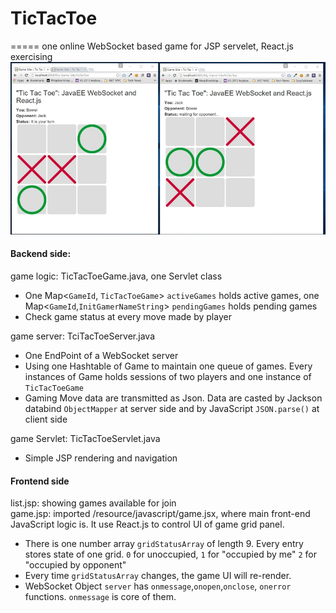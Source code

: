 # TicTacToe
=====
one online WebSocket based game for JSP servelet, React.js exercising  
![alt text](https://raw.githubusercontent.com/bovetliu/TicTacToe/master/WebContent/resource/image/screenshot.jpg "Logo Title Text 1")
#### Backend side:
game logic: TicTacToeGame.java, one Servlet class
  * One Map<`GameId`, `TicTacToeGame`> `activeGames` holds active games, one Map<`GameId`,`InitGamerNameString`> `pendingGames` holds pending games  
  * Check game status at every move made by player 

game server: TciTacToeServer.java  
  * One EndPoint of a WebSocket server
  * Using one Hashtable of Game to maintain one queue of games. Every instances of Game holds sessions of two players and one instance of `TicTacToeGame` 
  * Gaming Move data are transmitted as Json. Data are casted by Jackson databind `ObjectMapper` at server side and by JavaScript `JSON.parse()` at client side

game Servlet: TicTacToeServlet.java
  * Simple JSP rendering and navigation

#### Frontend side
list.jsp: showing games available for join  
game.jsp: imported /resource/javascript/game.jsx, where main front-end JavaScript logic is. It use React.js to control UI of game grid panel.
  * There is one number array `gridStatusArray` of length 9. Every entry stores state of one grid. `0` for unoccupied, `1` for "occupied by me" `2` for "occupied by opponent"
  * Every time `gridStatusArray` changes, the game UI will re-render.
  * WebSocket Object `server` has `onmessage`,`onopen`,`onclose`, `onerror` functions. `onmessage` is core of them.
